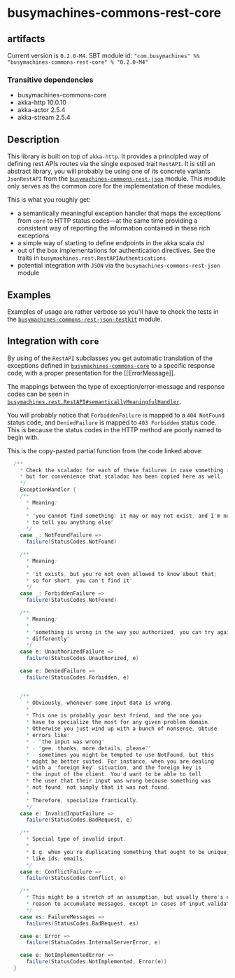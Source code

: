 # busymachines-commons-rest-core

## artifacts

Current version is `0.2.0-M4`. SBT module id:
`"com.busymachines" %% "busymachines-commons-rest-core" % "0.2.0-M4"`

### Transitive dependencies
- busymachines-commons-core
- akka-http 10.0.10
- akka-actor 2.5.4
- akka-stream 2.5.4

## Description

This library is built on top of `akka-http`. It provides a principled way of defining
rest APIs routes via the single exposed trait `RestAPI`. It is still an abstract library,
you will probably be using one of its concrete variants `JsonRestAPI` from the [`busymachines-commons-rest-json`](../rest-json) module. This module only serves as the common core for the
implementation of these modules.

This is what you roughly get:
 - a semantically meaningful exception handler that maps the exceptions from `core` to HTTP status codes—at the same time providing a consistent way of reporting the information contained in these rich exceptions
 - a simple way of starting to define endpoints in the akka scala dsl
 - out of the box implementations for authentication directives. See the traits in `busymachines.rest.RestAPIAuthentications`
 - potential integration with `JSON` via the `busymachines-commons-rest-json` module

## Examples

Examples of usage are rather verbose so you'll have to check the tests in the [`busymachines-commons-rest-json-testkit`](`./rest-json-testkit`) module.

## Integration with `core`

By using of the `RestAPI` subclasses you get automatic translation of the exceptions defined in [`busymachines-commons-core`](../core) to a specific response code, with a proper presentation for the [[ErrorMessage]].

The mappings between the type of exception/error-message and response codes can be seen in [`busymachines.rest.RestAPI#semanticallyMeaningfulHandler`](./rest-core/src/main/scala/busymachines/rest/RestAPI.scala#126).

You will probably notice that `ForbiddenFailure` is mapped to a `404 NotFound` status code, and `DeniedFailure` is mapped to `403 Forbidden` status code. This is because the status codes in the HTTP method are poorly named to begin with.

This is the copy-pasted partial function from the code linked above:
```scala
  /**
    * Check the scaladoc for each of these failures in case something is not clear,
    * but for convenience that scaladoc has been copied here as well.
    */
    ExceptionHandler {
    /**
      * Meaning:
      *
      * "you cannot find something; it may or may not exist, and I'm not going
      * to tell you anything else"
      */
    case _: NotFoundFailure =>
      failure(StatusCodes.NotFound)

    /**
      * Meaning:
      *
      * "it exists, but you're not even allowed to know about that;
      * so for short, you can't find it".
      */
    case _: ForbiddenFailure =>
      failure(StatusCodes.NotFound)

    /**
      * Meaning:
      *
      * "something is wrong in the way you authorized, you can try again slightly
      * differently"
      */
    case e: UnauthorizedFailure =>
      failure(StatusCodes.Unauthorized, e)

    case e: DeniedFailure =>
      failure(StatusCodes.Forbidden, e)


    /**
      * Obviously, whenever some input data is wrong.
      *
      * This one is probably your best friend, and the one you
      * have to specialize the most for any given problem domain.
      * Otherwise you just wind up with a bunch of nonsense, obtuse
      * errors like:
      * - "the input was wrong"
      * - "gee, thanks, more details, please?"
      * - sometimes you might be tempted to use NotFound, but this
      * might be better suited. For instance, when you are dealing
      * with a "foreign key" situation, and the foreign key is
      * the input of the client. You'd want to be able to tell
      * the user that their input was wrong because something was
      * not found, not simply that it was not found.
      *
      * Therefore, specialize frantically.
      */
    case e: InvalidInputFailure =>
      failure(StatusCodes.BadRequest, e)

    /**
      * Special type of invalid input.
      *
      * E.g. when you're duplicating something that ought to be unique,
      * like ids, emails.
      */
    case e: ConflictFailure =>
      failure(StatusCodes.Conflict, e)

    /**
      * This might be a stretch of an assumption, but usually there's no
      * reason to accumulate messages, except in cases of input validation
      */
    case es: FailureMessages =>
      failures(StatusCodes.BadRequest, es)

    case e: Error =>
      failure(StatusCodes.InternalServerError, e)

    case e: NotImplementedError =>
      failure(StatusCodes.NotImplemented, Error(e))
  }
```
